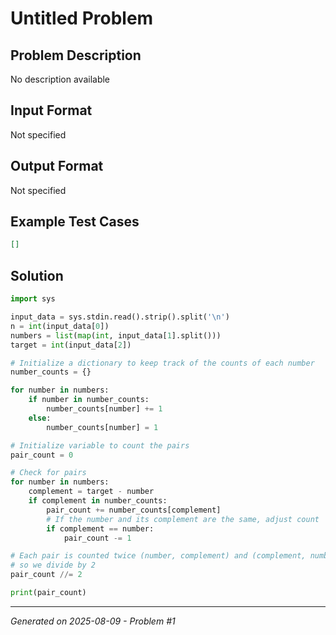 # Untitled Problem

## Problem Description
No description available

## Input Format
Not specified

## Output Format
Not specified

## Example Test Cases
```json
[]
```

## Solution
```python
import sys

input_data = sys.stdin.read().strip().split('\n')
n = int(input_data[0])
numbers = list(map(int, input_data[1].split()))
target = int(input_data[2])

# Initialize a dictionary to keep track of the counts of each number
number_counts = {}

for number in numbers:
    if number in number_counts:
        number_counts[number] += 1
    else:
        number_counts[number] = 1

# Initialize variable to count the pairs
pair_count = 0

# Check for pairs
for number in numbers:
    complement = target - number
    if complement in number_counts:
        pair_count += number_counts[complement]
        # If the number and its complement are the same, adjust count
        if complement == number:
            pair_count -= 1

# Each pair is counted twice (number, complement) and (complement, number),
# so we divide by 2
pair_count //= 2

print(pair_count)
```

---
*Generated on 2025-08-09 - Problem #1*